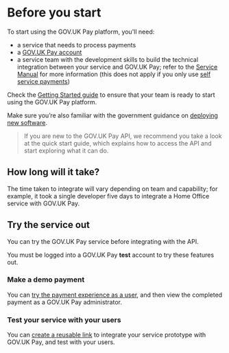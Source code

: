 # Before you start

To start using the GOV.UK Pay platform, you'll need:

- a service that needs to process payments
- a [GOV.UK Pay account](https://selfservice.payments.service.gov.uk/create-service/register) 
- a service team with the development skills to build the technical integration between your service and GOV.UK Pay; refer to the [Service Manual](https://www.gov.uk/service-manual/the-team/what-each-role-does-in-service-team#roles-your-team-must-have) for more information (this does not apply if you only use [self service payments](/quick_start_guide//#self-service-payments))
  
Check the [Getting Started guide](https://www.payments.service.gov.uk/getstarted/) to ensure that your team is ready to start using the GOV.UK Pay platform.

Make sure you’re also familiar with the government guidance on [deploying new software](https://www.gov.uk/service-manual/making-software/deployment.html).

>If you are new to the GOV.UK Pay API, we recommend you take a look at the quick start guide, which explains how to access the API and start exploring what it can do.

## How long will it take?

The time taken to integrate will vary depending on team and capability; for example, it took a single developer five days to integrate a Home Office service with GOV.UK Pay.

## Try the service out

You can try the GOV.UK Pay service before integrating with the API. 

You must be logged into a GOV.UK Pay __test__ account to try these features out.

### Make a demo payment

You can [try the payment experience as a user](https://selfservice.payments.service.gov.uk/make-a-demo-payment), and then view the completed payment as a GOV.UK Pay administrator.

### Test your service with your users 

You can [create a reusable link](https://selfservice.payments.service.gov.uk/test-with-your-users) to integrate your service prototype with GOV.UK Pay, and test with your users.

